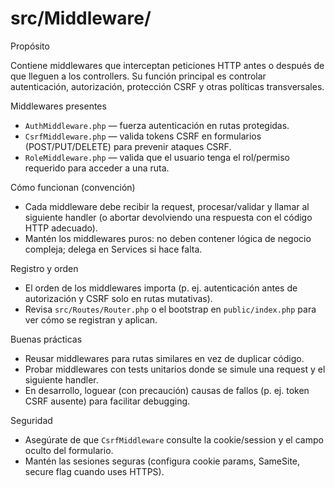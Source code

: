 # src/Middleware/

Propósito

Contiene middlewares que interceptan peticiones HTTP antes o después de que lleguen a los controllers. Su función principal es controlar autenticación, autorización, protección CSRF y otras políticas transversales.

Middlewares presentes

- `AuthMiddleware.php` — fuerza autenticación en rutas protegidas.
- `CsrfMiddleware.php` — valida tokens CSRF en formularios (POST/PUT/DELETE) para prevenir ataques CSRF.
- `RoleMiddleware.php` — valida que el usuario tenga el rol/permiso requerido para acceder a una ruta.

Cómo funcionan (convención)

- Cada middleware debe recibir la request, procesar/validar y llamar al siguiente handler (o abortar devolviendo una respuesta con el código HTTP adecuado).
- Mantén los middlewares puros: no deben contener lógica de negocio compleja; delega en Services si hace falta.

Registro y orden

- El orden de los middlewares importa (p. ej. autenticación antes de autorización y CSRF solo en rutas mutativas).
- Revisa `src/Routes/Router.php` o el bootstrap en `public/index.php` para ver cómo se registran y aplican.

Buenas prácticas

- Reusar middlewares para rutas similares en vez de duplicar código.
- Probar middlewares con tests unitarios donde se simule una request y el siguiente handler.
- En desarrollo, loguear (con precaución) causas de fallos (p. ej. token CSRF ausente) para facilitar debugging.

Seguridad

- Asegúrate de que `CsrfMiddleware` consulte la cookie/session y el campo oculto del formulario.
- Mantén las sesiones seguras (configura cookie params, SameSite, secure flag cuando uses HTTPS).
